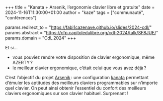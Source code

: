 +++
title  = "Kanata + Arsenik, l’ergonomie clavier libre et gratuite"
date   = 2024-11-16T11:30:00+01:00
author = "kaze"
tags   = ["communauté", "conférences"]

params.redirect_to = "https://fabi1cazenave.github.io/slides/2024-cdl/"
params.abstract    = "https://cfp.capitoledulibre.org/cdl-2024/talk/SF8JUE/"
params.domain      = "CdL 2024"
+++

Et si…
- vous pouviez rendre votre disposition de clavier ergonomique, même AZERTY ?
- le meilleur clavier ergonomique, c’était celui que vous avez déjà ?

C’est l’objectif du projet [Arsenik](https://github.com/OneDeadKey/arsenik) :
une configuration [kanata](https://github.com/jtroo/kanata) permettant d’émuler
les aptitudes des meilleurs claviers programmables sur n’importe quel clavier.
On peut ainsi obtenir l’essentiel du confort des meilleurs claviers ergonomiques
sur son clavier habituel. Surprenant !
